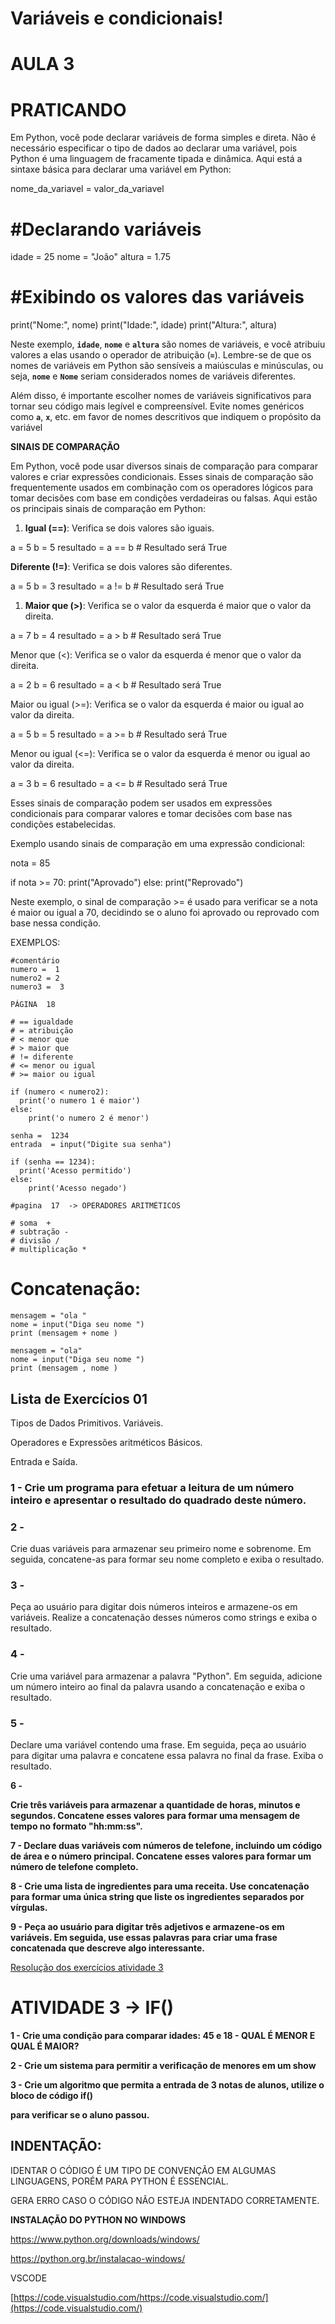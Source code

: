 # Variáveis e condicionais!
# AULA 3

# **PRATICANDO**

Em Python, você pode declarar variáveis de forma simples e direta. Não é necessário especificar o tipo de dados ao declarar uma variável, pois Python é uma linguagem de fracamente tipada e dinâmica. Aqui está a sintaxe básica para declarar uma variável em Python:

nome_da_variavel = valor_da_variavel

# #Declarando variáveis

idade = 25
nome = "João"
altura = 1.75

# #Exibindo os valores das variáveis

print("Nome:", nome)
print("Idade:", idade)
print("Altura:", altura)

Neste exemplo, **`idade`**, **`nome`** e **`altura`** são nomes de variáveis, e você atribuiu valores a elas usando o operador de atribuição (**`=`**). Lembre-se de que os nomes de variáveis em Python são sensíveis a maiúsculas e minúsculas, ou seja, **`nome`** e **`Nome`** seriam considerados nomes de variáveis diferentes.

Além disso, é importante escolher nomes de variáveis significativos para tornar seu código mais legível e compreensível. Evite nomes genéricos como **`a`**, **`x`**, etc. em favor de nomes descritivos que indiquem o propósito da variável

**SINAIS DE COMPARAÇÃO** 

Em Python, você pode usar diversos sinais de comparação para comparar valores e criar expressões condicionais. Esses sinais de comparação são frequentemente usados em combinação com os operadores lógicos para tomar decisões com base em condições verdadeiras ou falsas. Aqui estão os principais sinais de comparação em Python:

1. **Igual (==)**: Verifica se dois valores são iguais.

a = 5
b = 5
resultado = a == b  # Resultado será True

**Diferente (!=)**: Verifica se dois valores são diferentes.

a = 5
b = 3
resultado = a != b  # Resultado será True

1. **Maior que (>)**: Verifica se o valor da esquerda é maior que o valor da direita.

a = 7
b = 4
resultado = a > b  # Resultado será True

Menor que (<): Verifica se o valor da esquerda é menor que o valor da direita.

a = 2
b = 6
resultado = a < b  # Resultado será True

Maior ou igual (>=): Verifica se o valor da esquerda é maior ou igual ao valor da direita.

a = 5
b = 5
resultado = a >= b  # Resultado será True

Menor ou igual (<=): Verifica se o valor da esquerda é menor ou igual ao valor da direita.

a = 3
b = 6
resultado = a <= b  # Resultado será True

Esses sinais de comparação podem ser usados em expressões condicionais para comparar valores e tomar decisões com base nas condições estabelecidas.

Exemplo usando sinais de comparação em uma expressão condicional:

nota = 85

if nota >= 70:
print("Aprovado")
else:
print("Reprovado")

Neste exemplo, o sinal de comparação >= é usado para verificar se a nota é maior ou igual a 70, decidindo se o aluno foi aprovado ou reprovado com base nessa condição.

EXEMPLOS: 

```
#comentário
numero =  1
numero2 = 2
numero3 =  3

PÁGINA  18

# == igualdade 
# = atribuição
# < menor que 
# > maior que
# != diferente
# <= menor ou igual
# >= maior ou igual 

if (numero < numero2):
  print('o numero 1 é maior')
else: 
    print('o numero 2 é menor')
```

```
senha =  1234
entrada  = input("Digite sua senha")

if (senha == 1234):
  print('Acesso permitido')
else: 
    print('Acesso negado')
```

```
#pagina  17  -> OPERADORES ARITMÉTICOS

# soma  +
# subtração -
# divisão /
# multiplicação *
```

# Concatenação:

```
mensagem = "ola "
nome = input("Diga seu nome ")
print (mensagem + nome )

mensagem = "ola"
nome = input("Diga seu nome ")
print (mensagem , nome )
```

## **Lista de Exercícios 01**

Tipos de Dados Primitivos. Variáveis.

Operadores e Expressões aritméticos Básicos.

Entrada e Saída.

### 1 - Crie um programa para efetuar a leitura de um número inteiro e apresentar o resultado do quadrado deste número.

### 2 -
Crie duas variáveis para armazenar seu primeiro nome e sobrenome. Em seguida, concatene-as para formar seu nome completo e exiba o resultado.

### 3 -
Peça ao usuário para digitar dois números inteiros e armazene-os em variáveis. Realize a concatenação desses números como strings e exiba o resultado.

### 4 -
Crie uma variável para armazenar a palavra "Python". Em seguida, adicione um número inteiro ao final da palavra usando a concatenação e exiba o resultado.

### 5 -
Declare uma variável contendo uma frase. Em seguida, peça ao usuário para digitar uma palavra e concatene essa palavra no final da frase. Exiba o resultado.

**6 -**

**Crie três variáveis para armazenar a quantidade de horas, minutos e segundos. Concatene esses valores para formar uma mensagem de tempo no formato "hh:mm:ss".**

**7 -
Declare duas variáveis com números de telefone, incluindo um código de área e o número principal. Concatene esses valores para formar um número de telefone completo.**

**8 -
Crie uma lista de ingredientes para uma receita. Use concatenação para formar uma única string que liste os ingredientes separados por vírgulas.**

**9 -
Peça ao usuário para digitar três adjetivos e armazene-os em variáveis. Em seguida, use essas palavras para criar uma frase concatenada que descreve algo interessante.**

[Resolução dos exercícios atividade 3](https://www.notion.so/Resolu-o-dos-exerc-cios-atividade-3-04ad95281e544622b7d3d883da9b8112?pvs=21)

# ATIVIDADE 3 → IF()

**1 - Crie uma condição para comparar idades: 45 e 18 -  QUAL É MENOR E QUAL É MAIOR?**

**2 - Crie um sistema para permitir a verificação de menores em um show**

**3 - Crie um algoritmo que permita a entrada de 3 notas de alunos, utilize o bloco de código if()**

**para verificar se o aluno passou.**

## INDENTAÇÃO:

IDENTAR O CÓDIGO É UM TIPO DE CONVENÇÃO EM ALGUMAS LINGUAGENS, PORÉM PARA PYTHON É ESSENCIAL.

GERA ERRO CASO O CÓDIGO NÃO ESTEJA INDENTADO CORRETAMENTE. 

**INSTALAÇÃO DO PYTHON NO WINDOWS**

https://www.python.org/downloads/windows/ 

https://python.org.br/instalacao-windows/ 

VSCODE

[https://code.visualstudio.com/https://code.visualstudio.com/](https://code.visualstudio.com/)
